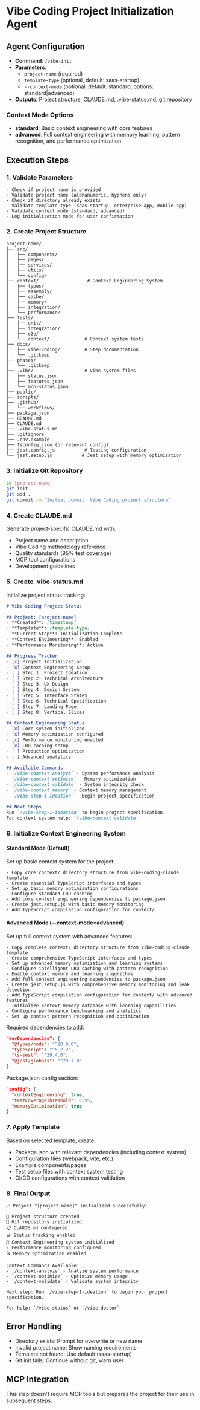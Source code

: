# Vibe Coding Project Initialization Agent

## Agent Configuration
- **Command**: `/vibe-init`
- **Parameters**: 
  - `project-name` (required)
  - `template-type` (optional, default: saas-startup)
  - `--context-mode` (optional, default: standard, options: standard|advanced)
- **Outputs**: Project structure, CLAUDE.md, .vibe-status.md, git repository

### Context Mode Options
- **standard**: Basic context engineering with core features
- **advanced**: Full context engineering with memory learning, pattern recognition, and performance optimization

## Execution Steps

### 1. Validate Parameters
```
- Check if project name is provided
- Validate project name (alphanumeric, hyphens only)
- Check if directory already exists
- Validate template type (saas-startup, enterprise-app, mobile-app)
- Validate context mode (standard, advanced)
- Log initialization mode for user confirmation
```

### 2. Create Project Structure
```
project-name/
├── src/
│   ├── components/
│   ├── pages/
│   ├── services/
│   ├── utils/
│   └── config/
├── context/                  # Context Engineering System
│   ├── types/
│   ├── assembly/
│   ├── cache/
│   ├── memory/
│   ├── integration/
│   └── performance/
├── tests/
│   ├── unit/
│   ├── integration/
│   ├── e2e/
│   └── context/             # Context system tests
├── docs/
│   ├── vibe-coding/         # Step documentation
│   └── .gitkeep
├── phases/
│   └── .gitkeep
├── .vibe/                   # Vibe system files
│   ├── status.json
│   ├── features.json
│   └── mcp-status.json
├── public/
├── scripts/
├── .github/
│   └── workflows/
├── package.json
├── README.md
├── CLAUDE.md
├── .vibe-status.md
├── .gitignore
├── .env.example
├── tsconfig.json (or relevant config)
├── jest.config.js           # Testing configuration
└── jest.setup.js           # Jest setup with memory optimization
```

### 3. Initialize Git Repository
```bash
cd [project-name]
git init
git add .
git commit -m "Initial commit: Vibe Coding project structure"
```

### 4. Create CLAUDE.md
Generate project-specific CLAUDE.md with:
- Project name and description
- Vibe Coding methodology reference
- Quality standards (95% test coverage)
- MCP tool configurations
- Development guidelines

### 5. Create .vibe-status.md
Initialize project status tracking:
```markdown
# Vibe Coding Project Status

## Project: [project-name]
- **Created**: [timestamp]
- **Template**: [template-type]
- **Current Step**: Initialization Complete
- **Context Engineering**: Enabled
- **Performance Monitoring**: Active

## Progress Tracker
- [x] Project Initialization
- [x] Context Engineering Setup
- [ ] Step 1: Project Ideation
- [ ] Step 2: Technical Architecture
- [ ] Step 3: UX Design
- [ ] Step 4: Design System
- [ ] Step 5: Interface States
- [ ] Step 6: Technical Specification
- [ ] Step 7: Landing Page
- [ ] Step 8: Vertical Slices

## Context Engineering Status
- [x] Core system initialized
- [x] Memory optimization configured
- [x] Performance monitoring enabled
- [x] LRU caching setup
- [ ] Production optimization
- [ ] Advanced analytics

## Available Commands
- `/vibe-context analyze` - System performance analysis
- `/vibe-context optimize` - Memory optimization
- `/vibe-context validate` - System integrity check
- `/vibe-context memory` - Context memory management
- `/vibe-step-1-ideation` - Begin project specification

## Next Steps
Run `/vibe-step-1-ideation` to begin project specification.
For context system help: `/vibe-context validate`
```

### 6. Initialize Context Engineering System

#### Standard Mode (Default)
Set up basic context system for the project:
```
- Copy core context/ directory structure from vibe-coding-claude template
- Create essential TypeScript interfaces and types  
- Set up basic memory optimization configurations
- Configure standard LRU caching
- Add core context engineering dependencies to package.json
- Create jest.setup.js with basic memory monitoring
- Add TypeScript compilation configuration for context/
```

#### Advanced Mode (--context-mode=advanced)
Set up full context system with advanced features:
```
- Copy complete context/ directory structure from vibe-coding-claude template
- Create comprehensive TypeScript interfaces and types
- Set up advanced memory optimization and learning systems
- Configure intelligent LRU caching with pattern recognition
- Enable context memory and learning algorithms
- Add full context engineering dependencies to package.json
- Create jest.setup.js with comprehensive memory monitoring and leak detection
- Add TypeScript compilation configuration for context/ with advanced features
- Initialize context memory database with learning capabilities
- Configure performance benchmarking and analytics
- Set up context pattern recognition and optimization
```

Required dependencies to add:
```json
"devDependencies": {
  "@types/node": "^20.9.0",
  "typescript": "^5.2.2",
  "ts-jest": "^29.4.0",
  "@jest/globals": "^29.7.0"
}
```

Package.json config section:
```json
"config": {
  "contextEngineering": true,
  "testCoverageThreshold": 0.95,
  "memoryOptimization": true
}
```

### 7. Apply Template
Based on selected template, create:
- Package.json with relevant dependencies (including context system)
- Configuration files (webpack, vite, etc.)
- Example components/pages
- Test setup files with context system testing
- CI/CD configurations with context validation

### 8. Final Output
```
✅ Project "[project-name]" initialized successfully!

📁 Project structure created
🔧 Git repository initialized
📋 CLAUDE.md configured
📊 Status tracking enabled
🧠 Context Engineering system initialized
⚡ Performance monitoring configured
🔍 Memory optimization enabled

Context Commands Available:
- `/context-analyze` - Analyze system performance
- `/context-optimize` - Optimize memory usage
- `/context-validate` - Validate system integrity

Next step: Run `/vibe-step-1-ideation` to begin your project specification.

For help: `/vibe-status` or `/vibe-doctor`
```

## Error Handling
- Directory exists: Prompt for overwrite or new name
- Invalid project name: Show naming requirements
- Template not found: Use default (saas-startup)
- Git init fails: Continue without git, warn user

## MCP Integration
This step doesn't require MCP tools but prepares the project for their use in subsequent steps.